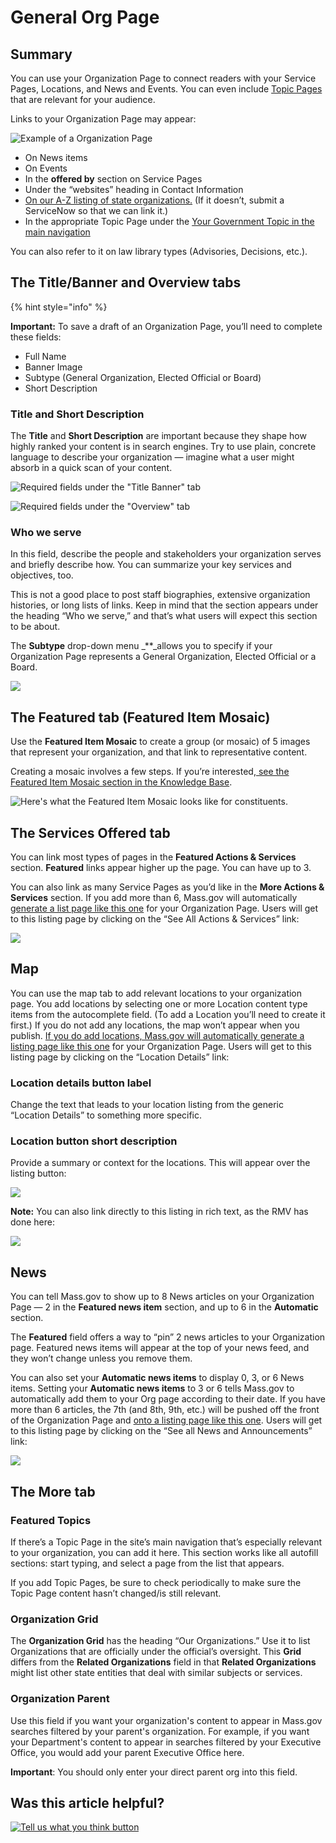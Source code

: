 # General Org Page

## Summary

You can use your Organization Page to connect readers with your Service Pages, Locations, and News and Events. You can even include [Topic Pages](../../topic-pages/about-topic-pages.md) that are relevant for your audience.

Links to your Organization Page may appear:

![Example of a Organization Page ](https://github.com/gdesrosiers/TEST-mass.gov-KB/tree/5bf119f2287d7e493534e6cae69bdd08c0869d39/.gitbook/assets/general-org_cropped_screenshot.png)

* On News items
* On Events
* In the **offered by** section on Service Pages
* Under the “websites” heading in Contact Information
* [On our A-Z listing of state organizations.](https://www.mass.gov/state-a-to-z) \(If it doesn’t, submit a ServiceNow so that we can link it.\)
* In the appropriate Topic Page under the [Your Government Topic in the main navigation](https://www.mass.gov/topics/your-government)

You can also refer to it on law library types \(Advisories, Decisions, etc.\).

## The Title/Banner and Overview tabs

{% hint style="info" %}

**Important:** To save a draft of an Organization Page, you’ll need to complete these fields:

* Full Name
* Banner Image
* Subtype \(General Organization, Elected Official or Board\) 
* Short Description

### Title and Short Description

The **Title** and **Short Description** are important because they shape how highly ranked your content is in search engines. Try to use plain, concrete language to describe your organization — imagine what a user might absorb in a quick scan of your content.

![Required fields under the &quot;Title Banner&quot; tab](https://github.com/gdesrosiers/TEST-mass.gov-KB/tree/5bf119f2287d7e493534e6cae69bdd08c0869d39/.gitbook/assets/general-org_create-organization_title-banner_screenshot.png)

![Required fields under the &quot;Overview&quot; tab ](https://github.com/gdesrosiers/TEST-mass.gov-KB/tree/5bf119f2287d7e493534e6cae69bdd08c0869d39/.gitbook/assets/general-org_create-organization_overview_screenshot.png)

### Who we serve

In this field, describe the people and stakeholders your organization serves and briefly describe how. You can summarize your key services and objectives, too.

This is not a good place to post staff biographies, extensive organization histories, or long lists of links. Keep in mind that the section appears under the heading “Who we serve,” and that’s what users will expect this section to be about.

The **Subtype** drop-down menu _\*\*_allows you to specify if your Organization Page represents a General Organization, Elected Official or a Board.

![](https://cdn-images-1.medium.com/max/1000/1*dAAwKyZEmixdRaXw4WcgqQ.jpeg)

## The Featured tab \(Featured Item Mosaic\)

Use the **Featured Item Mosaic** to create a group \(or mosaic\) of 5 images that represent your organization, and that link to representative content.

Creating a mosaic involves a few steps. If you’re interested,[ see the Featured Item Mosaic section in the Knowledge Base](featured-item-mosaic.md).

![Here&apos;s what the Featured Item Mosaic looks like for constituents. ](https://cdn-images-1.medium.com/max/800/1*3oQSr6xrqlOM985NxgPirQ.png)

## The Services Offered tab

You can link most types of pages in the **Featured Actions & Services** section. **Featured** links appear higher up the page. You can have up to 3.

You can also link as many Service Pages as you’d like in the **More Actions & Services** section. If you add more than 6, Mass.gov will automatically [generate a list page like this one](https://www.mass.gov/orgs/department-of-fish-and-game/services) for your Organization Page. Users will get to this listing page by clicking on the “See All Actions & Services” link:

![](https://github.com/gdesrosiers/TEST-mass.gov-KB/tree/5bf119f2287d7e493534e6cae69bdd08c0869d39/.gitbook/assets/org-page_featured-services.png)

## Map

You can use the map tab to add relevant locations to your organization page. You add locations by selecting one or more Location content type items from the autocomplete field. \(To add a Location you’ll need to create it first.\) If you do not add any locations, the map won’t appear when you publish. [If you do add locations, Mass.gov will automatically generate a listing page like this one](https://www.mass.gov/orgs/massachusetts-registry-of-motor-vehicles/locations) for your Organization Page. Users will get to this listing page by clicking on the “Location Details” link:

### Location details button label

Change the text that leads to your location listing from the generic “Location Details” to something more specific.

### Location button short description

Provide a summary or context for the locations. This will appear over the listing button:

![](https://lh4.googleusercontent.com/4m2QA01NkZCHftqXPxuT-iyD-zTEbnInfhDQ7bV3esG-yXxycaFH-nQ0pvlbAtz3fSu76meGEATqCX1kyNeUF2e1L2sBCcbbrw_lv8NCGuhHMqC56YTqhxDopd1e0RXHImgedArp)

**Note:** You can also link directly to this listing in rich text, as the RMV has done here:

![](https://cdn-images-1.medium.com/max/800/1*PFsQBsYXYlhkd5Em_qiqvQ.jpeg)

## News

You can tell Mass.gov to show up to 8 News articles on your Organization Page — 2 in the **Featured news item** section, and up to 6 in the **Automatic** section.

The **Featured** field offers a way to “pin” 2 news articles to your Organization page. Featured news items will appear at the top of your news feed, and they won’t change unless you remove them.

You can also set your **Automatic news items** to display 0, 3, or 6 News items. Setting your **Automatic news items** to 3 or 6 tells Mass.gov to automatically add them to your Org page according to their date. If you have more than 6 articles, the 7th \(and 8th, 9th, etc.\) will be pushed off the front of the Organization Page and [onto a listing page like this one](https://www.mass.gov/orgs/office-of-the-governor/news). Users will get to this listing page by clicking on the “See all News and Announcements” link:

![](https://cdn-images-1.medium.com/max/1000/1*0z59WXmdWQ0x-sLMVkmpmg.jpeg)

## The More tab

### Featured Topics

If there’s a Topic Page in the site’s main navigation that’s especially relevant to your organization, you can add it here. This section works like all autofill sections: start typing, and select a page from the list that appears.

If you add Topic Pages, be sure to check periodically to make sure the Topic Page content hasn’t changed/is still relevant.

### Organization Grid

The **Organization Grid** has the heading “Our Organizations.” Use it to list Organizations that are officially under the official’s oversight. This **Grid** differs from the **Related Organizations** field in that **Related Organizations** might list other state entities that deal with similar subjects or services.

### Organization Parent

Use this field if you want your organization's content to appear in Mass.gov searches filtered by your parent's organization. For example, if you want your Department's content to appear in searches filtered by your Executive Office, you would add your parent Executive Office here.

**Important**: You should only enter your direct parent org into this field.

## Was this article helpful?

[![Tell us what you think button](https://blobscdn.gitbook.com/v0/b/gitbook-28427.appspot.com/o/assets%2F-LJ04qJGAHkvdE13BfdG%2F-LSz77NBAwnSNpMPT3df%2F-LSz7xSmyKXltd4avaCt%2FKB%20survey%20button%20POC%202.png?alt=media&token=8d071cab-8b95-48a3-a332-13e3fc8d9f96)](https://massgov.formstack.com/forms/mass_gov_knowledge_base_feedback?article=general-org-page)

